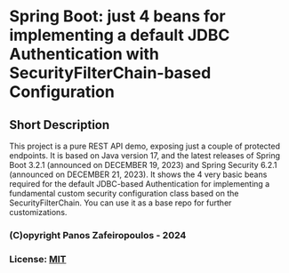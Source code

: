 # Spring Boot: just 4 beans for implementing a default JDBC Authentication with SecurityFilterChain-based Configuration

## Short Description


This project is a pure REST API demo, exposing just a couple of protected endpoints. It is based on Java version 17, and the latest releases of Spring Boot 3.2.1 (announced on DECEMBER 19, 2023) and Spring Security 6.2.1 (announced on DECEMBER 21, 2023). It shows the 4 very basic beans required for the default JDBC-based Authentication for implementing a fundamental custom security configuration class based on the SecurityFilterChain. 
You can use it as a base repo for further customizations.

###  (C)opyright Panos Zafeiropoulos - 2024

### License: [MIT](https://choosealicense.com/licenses/mit/)


